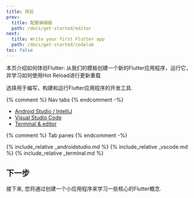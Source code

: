 ```yaml
---
title: 体验
prev:
  title: 配置编辑器
  path: /docs/get-started/editor
next:
  title: Write your first Flutter app
  path: /docs/get-started/codelab
toc: false
---
```


本页介绍如何体验Flutter: 从我们的模板创建一个新的Flutter应用程序，运行它，并学习如何使用Hot Reload进行更新重载

选择用于编写，构建和运行Flutter应用程序的开发工具.

{% comment %} Nav tabs {% endcomment -%}
<ul class="nav nav-tabs" id="editor-setup" role="tablist">
  <li class="nav-item">
    <a class="nav-link active" id="androidstudio-tab" href="#androidstudio" role="tab" aria-controls="androidstudio" aria-selected="true">Android Studio / IntelliJ</a>
  </li>
  <li class="nav-item">
    <a class="nav-link" id="vscode-tab" href="#vscode" role="tab" aria-controls="vscode" aria-selected="false">Visual Studio Code</a>
  </li>
  <li class="nav-item">
    <a class="nav-link" id="terminal-tab" href="#terminal" role="tab" aria-controls="terminal" aria-selected="false">Terminal & editor</a>
  </li>
</ul>

{% comment %} Tab panes {% endcomment -%}
<div class="tab-content">
  {% include_relative _androidstudio.md %}
  {% include_relative _vscode.md %}
  {% include_relative _terminal.md %}
</div>

## 下一步

接下来, 您将通过创建一个小应用程序来学习一些核心的Flutter概念.
